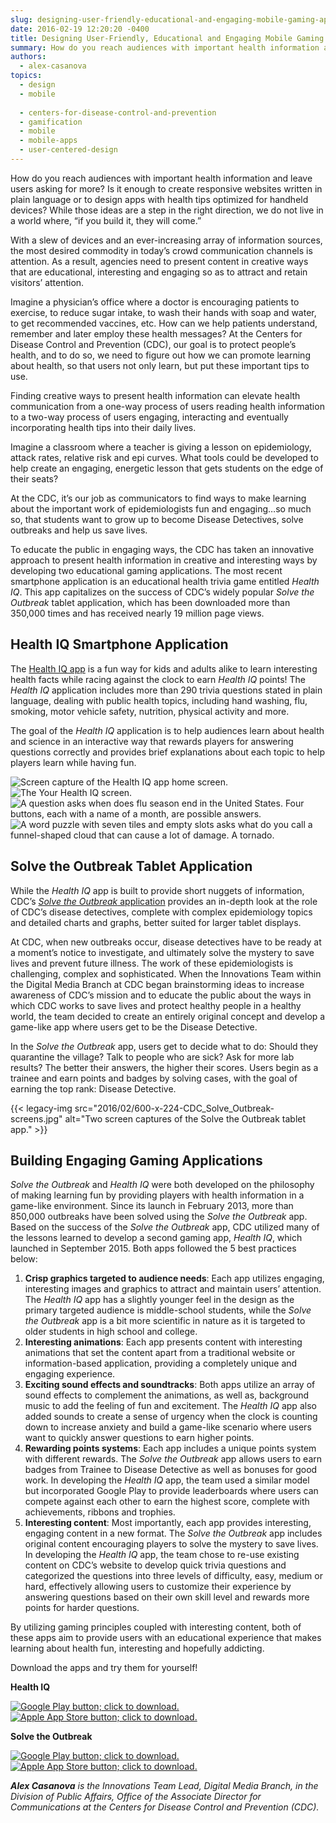 ```yaml
---
slug: designing-user-friendly-educational-and-engaging-mobile-gaming-apps
date: 2016-02-19 12:20:20 -0400
title: Designing User-Friendly, Educational and Engaging Mobile Gaming Apps
summary: How do you reach audiences with important health information and leave users asking for more? Is it enough to create responsive websites written in plain language or to design apps with health tips optimized for handheld devices? While those ideas are a step in the right direction, we do not live in a world where,
authors:
  - alex-casanova
topics:
  - design
  - mobile
  
  - centers-for-disease-control-and-prevention
  - gamification
  - mobile
  - mobile-apps
  - user-centered-design
---
```


How do you reach audiences with important health information and leave users asking for more? Is it enough to create responsive websites written in plain language or to design apps with health tips optimized for handheld devices? While those ideas are a step in the right direction, we do not live in a world where, “if you build it, they will come.”

With a slew of devices and an ever-increasing array of information sources, the most desired commodity in today’s crowd communication channels is attention. As a result, agencies need to present content in creative ways that are educational, interesting and engaging so as to attract and retain visitors’ attention.

Imagine a physician’s office where a doctor is encouraging patients to exercise, to reduce sugar intake, to wash their hands with soap and water, to get recommended vaccines, etc. How can we help patients understand, remember and later employ these health messages? At the Centers for Disease Control and Prevention (CDC), our goal is to protect people’s health, and to do so, we need to figure out how we can promote learning about health, so that users not only learn, but put these important tips to use.

Finding creative ways to present health information can elevate health communication from a one-way process of users reading health information to a two-way process of users engaging, interacting and eventually incorporating health tips into their daily lives.

Imagine a classroom where a teacher is giving a lesson on epidemiology, attack rates, relative risk and epi curves. What tools could be developed to help create an engaging, energetic lesson that gets students on the edge of their seats?

At the CDC, it’s our job as communicators to find ways to make learning about the important work of epidemiologists fun and engaging…so much so, that students want to grow up to become Disease Detectives, solve outbreaks and help us save lives.

To educate the public in engaging ways, the CDC has taken an innovative approach to present health information in creative and interesting ways by developing two educational gaming applications. The most recent smartphone application is an educational health trivia game entitled _Health IQ_. This app capitalizes on the success of CDC’s widely popular _Solve the Outbreak_ tablet application, which has been downloaded more than 350,000 times and has received nearly 19 million page views.

## Health IQ Smartphone Application

The [Health IQ app](http://www.cdc.gov/mobile/applications/healthiq/) is a fun way for kids and adults alike to learn interesting health facts while racing against the clock to earn _Health IQ_ points! The _Health IQ_ application includes more than 290 trivia questions stated in plain language, dealing with public health topics, including hand washing, flu, smoking, motor vehicle safety, nutrition, physical activity and more.

The goal of the _Health IQ_ application is to help audiences learn about health and science in an interactive way that rewards players for answering questions correctly and provides brief explanations about each topic to help players learn while having fun.

<img src="https://s3.amazonaws.com/digitalgov/_legacy-img/2016/02/150-x-266-CDC_Health_IQ_1.jpg" border="0" alt="Screen capture of the Health IQ app home screen."> <img src="https://s3.amazonaws.com/digitalgov/_legacy-img/2016/02/150-x-266-CDC_Health_IQ_2.jpg" border="0" alt="The Your Health IQ screen."> <img src="https://s3.amazonaws.com/digitalgov/_legacy-img/2016/02/150-x-266-CDC_Health_IQ_3.jpg" border="0" alt="A question asks when does flu season end in the United States. Four buttons, each with a name of a month, are possible answers."> <img src="https://s3.amazonaws.com/digitalgov/_legacy-img/2016/02/150-x-266-CDC_Health_IQ_4.jpg" border="0" alt="A word puzzle with seven tiles and empty slots asks what do you call a funnel-shaped cloud that can cause a lot of damage. A tornado.">

## Solve the Outbreak Tablet Application

While the _Health IQ_ app is built to provide short nuggets of information, CDC’s [_Solve the Outbreak_ application](http://www.cdc.gov/mobile/applications/sto/index.html) provides an in-depth look at the role of CDC’s disease detectives, complete with complex epidemiology topics and detailed charts and graphs, better suited for larger tablet displays.

At CDC, when new outbreaks occur, disease detectives have to be ready at a moment’s notice to investigate, and ultimately solve the mystery to save lives and prevent future illness. The work of these epidemiologists is challenging, complex and sophisticated. When the Innovations Team within the Digital Media Branch at CDC began brainstorming ideas to increase awareness of CDC’s mission and to educate the public about the ways in which CDC works to save lives and protect healthy people in a healthy world, the team decided to create an entirely original concept and develop a game-like app where users get to be the Disease Detective.

In the _Solve the Outbreak_ app, users get to decide what to do: Should they quarantine the village? Talk to people who are sick? Ask for more lab results? The better their answers, the higher their scores. Users begin as a trainee and earn points and badges by solving cases, with the goal of earning the top rank: Disease Detective.

{{< legacy-img src="2016/02/600-x-224-CDC_Solve_Outbreak-screens.jpg" alt="Two screen captures of the Solve the Outbreak tablet app." >}}

## Building Engaging Gaming Applications
_Solve the Outbreak_ and _Health IQ_ were both developed on the philosophy of making learning fun by providing players with health information in a game-like environment. Since its launch in February 2013, more than 850,000 outbreaks have been solved using the _Solve the Outbreak_ app. Based on the success of the _Solve the Outbreak_ app, CDC utilized many of the lessons learned to develop a second gaming app, _Health IQ_, which launched in September 2015. Both apps followed the 5 best practices below:

  1. **Crisp graphics targeted to audience needs**: Each app utilizes engaging, interesting images and graphics to attract and maintain users’ attention. The _Health IQ_ app has a slightly younger feel in the design as the primary targeted audience is middle-school students, while the _Solve the Outbreak_ app is a bit more scientific in nature as it is targeted to older students in high school and college.
  2. **Interesting animations**: Each app presents content with interesting animations that set the content apart from a traditional website or information-based application, providing a completely unique and engaging experience.
  3. **Exciting sound effects and soundtracks**: Both apps utilize an array of sound effects to complement the animations, as well as, background music to add the feeling of fun and excitement. The _Health IQ_ app also added sounds to create a sense of urgency when the clock is counting down to increase anxiety and build a game-like scenario where users want to quickly answer questions to earn higher points.
  4. **Rewarding points systems**: Each app includes a unique points system with different rewards. The _Solve the Outbreak_ app allows users to earn badges from Trainee to Disease Detective as well as bonuses for good work. In developing the _Health IQ_ app, the team used a similar model but incorporated Google Play to provide leaderboards where users can compete against each other to earn the highest score, complete with achievements, ribbons and trophies.
  5. **Interesting content**: Most importantly, each app provides interesting, engaging content in a new format. The _Solve the Outbreak_ app includes original content encouraging players to solve the mystery to save lives. In developing the _Health IQ_ app, the team chose to re-use existing content on CDC’s website to develop quick trivia questions and categorized the questions into three levels of difficulty, easy, medium or hard, effectively allowing users to customize their experience by answering questions based on their own skill level and rewards more points for harder questions.

By utilizing gaming principles coupled with interesting content, both of these apps aim to provide users with an educational experience that makes learning about health fun, interesting and hopefully addicting.

Download the apps and try them for yourself!

**Health IQ**

<a href="https://play.google.com/store/apps/details?id=gov.cdc.healthiq" target="_blank"><img src="https://s3.amazonaws.com/digitalgov/_legacy-img/2016/02/googleplay_100px.png" border="0" alt="Google Play button; click to download."></a>
<a href="https://itunes.apple.com/us/app/cdc-health-iq/id885605342?mt=8" target="_blank"><img src="https://s3.amazonaws.com/digitalgov/_legacy-img/2016/02/appstore_100px.jpg" border="0" alt="Apple App Store button; click to download."></a>

**Solve the Outbreak**

<a href="https://play.google.com/store/apps/details?id=gov.cdc.sto" target="_blank"><img src="https://s3.amazonaws.com/digitalgov/_legacy-img/2016/02/googleplay_100px.png" border="0" alt="Google Play button; click to download."></a>
<a href="https://itunes.apple.com/us/app/solve-the-outbreak/id592485067?mt=8" target="_blank"><img src="https://s3.amazonaws.com/digitalgov/_legacy-img/2016/02/appstore_100px.jpg" border="0" alt="Apple App Store button; click to download."></a>

_**Alex Casanova** is the Innovations Team Lead, Digital Media Branch, in the Division of Public Affairs, Office of the Associate Director for Communications at the Centers for Disease Control and Prevention (CDC)._

